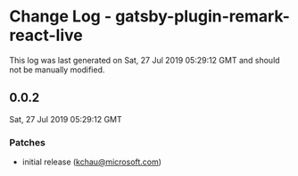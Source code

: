 # Change Log - gatsby-plugin-remark-react-live

This log was last generated on Sat, 27 Jul 2019 05:29:12 GMT and should not be manually modified.

## 0.0.2
Sat, 27 Jul 2019 05:29:12 GMT

### Patches

- initial release (kchau@microsoft.com)
